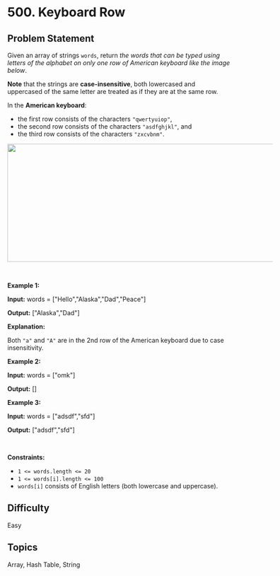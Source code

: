 # 500. Keyboard Row

## Problem Statement
<p>Given an array of strings <code>words</code>, return <em>the words that can be typed using letters of the alphabet on only one row of American keyboard like the image below</em>.</p>

<p><strong>Note</strong> that the strings are <strong>case-insensitive</strong>, both lowercased and uppercased of the same letter are treated as if they are at the same row.</p>

<p>In the <strong>American keyboard</strong>:</p>

<ul>
	<li>the first row consists of the characters <code>&quot;qwertyuiop&quot;</code>,</li>
	<li>the second row consists of the characters <code>&quot;asdfghjkl&quot;</code>, and</li>
	<li>the third row consists of the characters <code>&quot;zxcvbnm&quot;</code>.</li>
</ul>
<img alt="" src="https://assets.leetcode.com/uploads/2018/10/12/keyboard.png" style="width: 800px; max-width: 600px; height: 267px;" />
<p>&nbsp;</p>
<p><strong class="example">Example 1:</strong></p>

<div class="example-block">
<p><strong>Input:</strong> <span class="example-io">words = [&quot;Hello&quot;,&quot;Alaska&quot;,&quot;Dad&quot;,&quot;Peace&quot;]</span></p>

<p><strong>Output:</strong> <span class="example-io">[&quot;Alaska&quot;,&quot;Dad&quot;]</span></p>

<p><strong>Explanation:</strong></p>

<p>Both <code>&quot;a&quot;</code> and <code>&quot;A&quot;</code> are in the 2nd row of the American keyboard due to case insensitivity.</p>
</div>

<p><strong class="example">Example 2:</strong></p>

<div class="example-block">
<p><strong>Input:</strong> <span class="example-io">words = [&quot;omk&quot;]</span></p>

<p><strong>Output:</strong> <span class="example-io">[]</span></p>
</div>

<p><strong class="example">Example 3:</strong></p>

<div class="example-block">
<p><strong>Input:</strong> <span class="example-io">words = [&quot;adsdf&quot;,&quot;sfd&quot;]</span></p>

<p><strong>Output:</strong> <span class="example-io">[&quot;adsdf&quot;,&quot;sfd&quot;]</span></p>
</div>

<p>&nbsp;</p>
<p><strong>Constraints:</strong></p>

<ul>
	<li><code>1 &lt;= words.length &lt;= 20</code></li>
	<li><code>1 &lt;= words[i].length &lt;= 100</code></li>
	<li><code>words[i]</code> consists of English letters (both lowercase and uppercase).&nbsp;</li>
</ul>


## Difficulty
Easy

## Topics
Array, Hash Table, String
